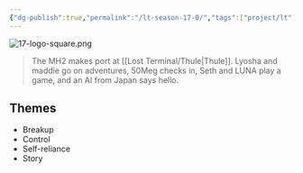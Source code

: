 ```yaml
---
{"dg-publish":true,"permalink":"/lt-season-17-0/","tags":["project/lt"]}
---
```


![17-logo-square.png](/img/user/Resources/Meta/attachments/17-logo-square.png)

> The MH2 makes port at [[Lost Terminal/Thule\|Thule]]. Lyosha and maddie go on adventures, 50Meg checks in, Seth and LUNA play a game, and an AI from Japan says hello.
## Themes
- Breakup
- Control
- Self-reliance
- Story

 
